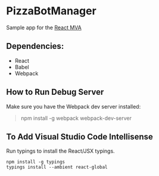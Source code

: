 # PizzaBotManager
Sample app for the [React MVA](https://mva.microsoft.com/en-US/training-courses/react-the-definitive-beginners-guide-16547)

## Dependencies:
* React
* Babel
* Webpack

## How to Run Debug Server

Make sure you have the Webpack dev server installed: 

> npm install -g webpack webpack-dev-server

## To Add Visual Studio Code Intellisense

Run typings to install the React/JSX typings.

```
npm install -g typings
typings install --ambient react-global
```
